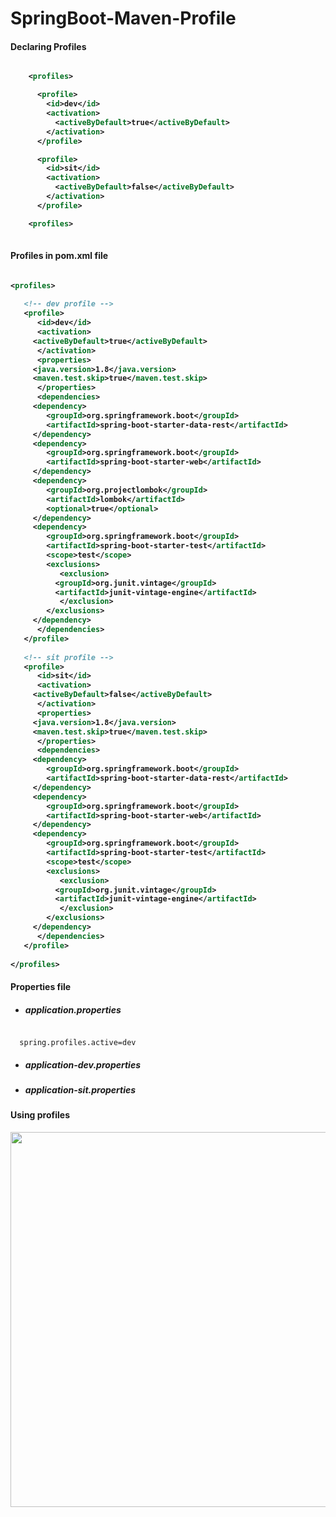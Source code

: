 # SpringBoot-Maven-Profile 

#### Declaring Profiles

<b>

```xml

    <profiles>

      <profile>
        <id>dev</id>
        <activation>
          <activeByDefault>true</activeByDefault>
        </activation>
      </profile>

      <profile>
        <id>sit</id>
        <activation>
          <activeByDefault>false</activeByDefault>
        </activation>
      </profile>

    <profiles>
      
```

</b>


#### Profiles in pom.xml file


<b>

```xml

<profiles>
   
   <!-- dev profile -->	
   <profile>
      <id>dev</id>
      <activation>
	 <activeByDefault>true</activeByDefault>
      </activation>
      <properties>
	 <java.version>1.8</java.version>
	 <maven.test.skip>true</maven.test.skip>
      </properties>
      <dependencies>
	 <dependency>
	    <groupId>org.springframework.boot</groupId>
	    <artifactId>spring-boot-starter-data-rest</artifactId>
	 </dependency>
	 <dependency>
	    <groupId>org.springframework.boot</groupId>
	    <artifactId>spring-boot-starter-web</artifactId>
	 </dependency>
	 <dependency>
	    <groupId>org.projectlombok</groupId>
	    <artifactId>lombok</artifactId>
	    <optional>true</optional>
	 </dependency>
	 <dependency>
	    <groupId>org.springframework.boot</groupId>
	    <artifactId>spring-boot-starter-test</artifactId>
	    <scope>test</scope>
	    <exclusions>
	       <exclusion>
		  <groupId>org.junit.vintage</groupId>
		  <artifactId>junit-vintage-engine</artifactId>
	       </exclusion>
	    </exclusions>
	 </dependency>
      </dependencies>
   </profile>
	
   <!-- sit profile -->		
   <profile>
      <id>sit</id>
      <activation>
	 <activeByDefault>false</activeByDefault>
      </activation>
      <properties>
	 <java.version>1.8</java.version>
	 <maven.test.skip>true</maven.test.skip>
      </properties>
      <dependencies>
	 <dependency>
	    <groupId>org.springframework.boot</groupId>
	    <artifactId>spring-boot-starter-data-rest</artifactId>
	 </dependency>
	 <dependency>
	    <groupId>org.springframework.boot</groupId>
	    <artifactId>spring-boot-starter-web</artifactId>
	 </dependency>
	 <dependency>
	    <groupId>org.springframework.boot</groupId>
	    <artifactId>spring-boot-starter-test</artifactId>
	    <scope>test</scope>
	    <exclusions>
	       <exclusion>
		  <groupId>org.junit.vintage</groupId>
		  <artifactId>junit-vintage-engine</artifactId>
	       </exclusion>
	    </exclusions>
	 </dependency>
      </dependencies>
   </profile>
	
</profiles>

```

</b>

#### Properties file

  - ##### application.properties
  
  ```properties

	spring.profiles.active=dev
  ```  

  - ##### application-dev.properties
  - ##### application-sit.properties  

#### Using profiles

<p align="center">
  <img src="https://user-images.githubusercontent.com/15135199/98629530-a9030980-234b-11eb-82cd-a736764393a3.JPG" width="600">
</p>

